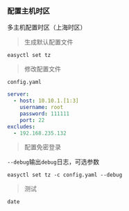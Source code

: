 ### 配置主机时区

多主机配置时区（上海时区）

> 生成默认配置文件

```shell
easyctl set tz
```

> 修改配置文件

`config.yaml`

```yaml
server:
  - host: 10.10.1.[1:3]
    username: root
    password: 111111
    port: 22
excludes:
  - 192.168.235.132
```

> 配置免密登录

`--debug`输出`debug`日志，可选参数

```shell
easyctl set tz -c config.yaml --debug
```

> 测试

```shell
date
```